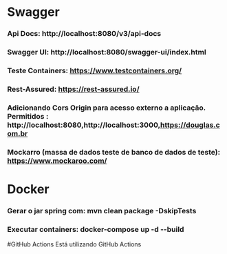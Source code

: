# Swagger

### Api Docs: http://localhost:8080/v3/api-docs
### Swagger UI: http://localhost:8080/swagger-ui/index.html
### Teste Containers: https://www.testcontainers.org/
### Rest-Assured: https://rest-assured.io/
### Adicionando Cors Origin para acesso externo a aplicação. Permitidos : http://localhost:8080,http://localhost:3000,https://douglas.com.br
### Mockarro (massa de dados teste de banco de dados de teste): https://www.mockaroo.com/


# Docker

### Gerar o jar spring com: mvn clean package -DskipTests
### Executar containers: docker-compose up -d --build

#GitHub Actions
Está utilizando GitHub Actions
